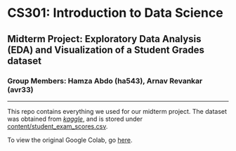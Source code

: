 # CS301: Introduction to Data Science

## Midterm Project: Exploratory Data Analysis (EDA) and Visualization of a Student Grades dataset

### Group Members: Hamza Abdo (ha543), Arnav Revankar (avr33)

---

This repo contains everything we used for our midterm project. The dataset was obtained from [*kaggle*](https://www.kaggle.com/datasets/saadaliyaseen/analyzing-student-academic-trends), and is stored under [content/student\_exam\_scores.csv](./content/student_exam_scores.csv).

To view the original Google Colab, go [here](https://colab.research.google.com/drive/1EPjPFY_wRBpWrFM5vrQA3b6zIgk_asCI).
